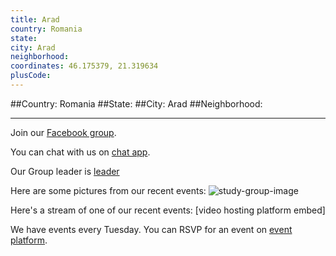```yaml
---
title: Arad
country: Romania
state: 
city: Arad
neighborhood: 
coordinates: 46.175379, 21.319634
plusCode:
---
```


##Country: Romania
##State: 
##City: Arad
##Neighborhood: 
*****
Join our [Facebook group](https://www.facebook.com/groups/free.code.camp.romania.arad).

You can chat with us on [chat app]().

Our Group leader is [leader]()

Here are some pictures from our recent events:
![study-group-image]()

Here's a stream of one of our recent events:
[video hosting platform embed]

We have events every Tuesday. You can RSVP for an event on [event platform]().
